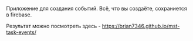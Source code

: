 Приложение для создания событий. Всё, что вы создаёте, сохраниется в firebase.

Результат можно посмотреть здесь - https://brian7346.github.io/mst-task-events/
